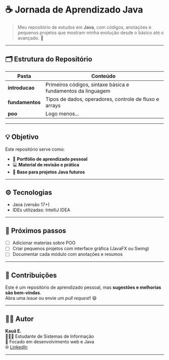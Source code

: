 # ☕ Jornada de Aprendizado Java

> Meu repositório de estudos em **Java**, com códigos, anotações e pequenos projetos que mostram minha evolução desde o básico até o avançado. 🚀  

---

## 🗂️ Estrutura do Repositório

| Pasta | Conteúdo |
|-------|-----------|
| **introducao** | Primeiros códigos, sintaxe básica e fundamentos da linguagem |
| **fundamentos** | Tipos de dados, operadores, controle de fluxo e arrays |
| **poo** | Logo menos...

---

## 💡 Objetivo

Este repositório serve como:
- 📘 **Portfólio de aprendizado pessoal**
- 💻 **Material de revisão e prática**
- 🧠 **Base para projetos Java futuros**

---

## ⚙️ Tecnologias

- Java (versão 17+)
- IDEs utilizadas: IntelliJ IDEA 

---

## 🧭 Próximos passos

- [ ] Adicionar materias sobre POO  
- [ ] Criar pequenos projetos com interface gráfica (JavaFX ou Swing)  
- [ ] Documentar cada módulo com anotações e resumos  

---

## 🤝 Contribuições

Este é um repositório de aprendizado pessoal, mas **sugestões e melhorias são bem-vindas**.  
Abra uma *issue* ou envie um *pull request*! 😄

---

## 🧑‍💻 Autor

**Kauã E.**  
👨🏼‍🎓 Estudante de Sistemas de Informação  
💼 Focado em desenvolvimento web e Java  
🌐 [LinkedIn](https://linkedin.com/in/kauã-eduardo-a2796533b)

---

